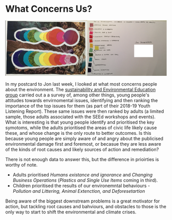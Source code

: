 # What Concerns Us?

![image of concerns postcard](/images/TopConcerns01.png)

In my postcard to Jon last week, I looked at what most concerns people about the environment. The [sustainability and Environmental Education group](https://se-ed.co.uk/edu/) carried out a a survey of, among other things, young people's attitudes towards envirnomental issues, identifying and then ranking the importance of the top issues for them (as part of their 2018-19 Youth Listening Report). These same issues were then ranked by adults (a limited sample, those adults associated with the SEEd workshops and events). What is interesting is that young people identify and prioritised the key symotoms, while the adults prioritised the areas of civic life likely cause these, and whose change is the only route to better outcomes. Is this because young people are simply aware of and angry about the publicised environmental damage first and foremost, or becasue they are less aware of the kinds of root causes and likely sources of action and remediation?

There is not enough data to answer this, but the difference in prioirties is worthy of note.
 - Adults prioritised *Humans existance and ignorance* and *Changing Business Operations* (*Plastics and Single Use Items* coming in third).
 - Children prioritised the results of our environemntal behaviours - *Pollution and Littering, Animal Extenction, and Deforesetartion*

Being aware of the biggest downstream problems is a great motivator for action, but tackling root causes and bahviours, and obstacles to those is the only way to start to shift the environmental and climate crises.
